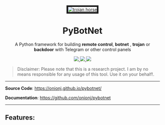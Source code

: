  
 <p align="center">
  <a href='https://github.com/onionj/pybotnet' target='_blank'><img src='https://files.virgool.io/upload/users/271869/posts/wxs2bk9hkqfx/ezoxwssoikqm.jpeg' border='5' alt='trojan horse'/></a>  <h1 align="center">PyBotNet</h1>
  <p align="center"> 
  A Python framework for building <b>remote control</b>, <b>botnet</b> , <b>trojan</b>  or <b>backdoor</b> with Telegram or other control panels
  </p>

  <p align="center">
    <a href="https://github.com/onionj/pybotnet">
      <img src="https://img.shields.io/pypi/v/pybotnet?label=pybotnet" />
    </a>
    <a href="https://github.com/onionj/pybotnet/blob/master/LICENSE">
      <img src="https://img.shields.io/github/license/onionj/pybotnet" />
    </a>
    <a href="https://www.python.org/">
    	<img src="https://img.shields.io/pypi/pyversions/pybotnet" />
    </a>
  </p>
</p>
 

> Disclaimer: Please note that this is a research project. I am by no means responsible for any usage of this tool. Use it on your behalf!. 

---

**Source Code**: <a href="https://onionj.github.io/pybotnet/" target="_blank">https://onionj.github.io/pybotnet/</a>

**Documentation**: <a href="https://github.com/onionj/pybotnet" target="_blank">https://github.com/onionj/pybotnet</a>

---

## Features:


